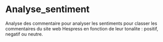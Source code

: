# Analyse_sentiment
Analyse des commentaire pour analyser les sentiments pour classer les commentaires
du site web Hespress en fonction de leur tonalite : positif, negatif ou neutre.
